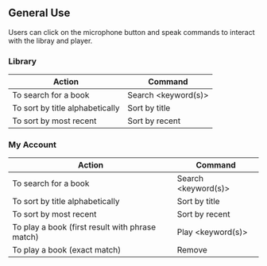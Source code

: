 ## General Use
Users can click on the microphone button and speak commands to interact with the libray and player.

### Library

| Action                          | Command             |
| --------------------------------| --------------------|
| To search for a book            | Search <keyword(s)> |
| To sort by title alphabetically | Sort by title       |
| To sort by most recent          | Sort by recent      | 

### My Account

| Action                                          | Command             |
| ------------------------------------------------| --------------------|
| To search for a book                            | Search <keyword(s)> |
| To sort by title alphabetically                 | Sort by title       |
| To sort by most recent                          | Sort by recent      |
| To play a book (first result with phrase match) | Play <keyword(s)>   |  
| To play a book (exact match)                    | Remove <title>      |  
  
### Player

| Action                                                 | Command                   |
| -------------------------------------------------------| --------------------------|
| To change text size*                                   | Text <number>             |
| To open settings for narrator voice & background music | Open settings             | 
| To change volume of narrator voice**                   | Volume <number>           |
| To change speed of narrator voice***                   | Speed <number>            |
| To change pitch of narrator voice***                   | Pitch <number>            |
| To change volume of background music**                 | Background music <number> |

 * Text size options: 25, 50, 100, 125, 150, 175, 200
  
 ** Volume options: 0 to 100
  
 *** Speed & Pitch options: 0 to 200
